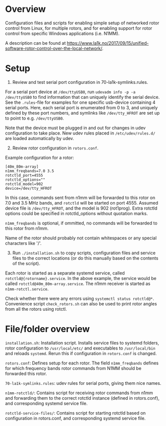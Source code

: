 Overview
========

Configuration files and scripts for enabling simple setup of networked rotor
control from Linux, for multiple rotors, and for enabling support for rotor
control from specific Windows applications (i.e. N1MM).

A description can be found at https://www.la1k.no/2017/09/15/unified-software-rotor-control-over-the-local-network/.

Setup
=====

1. Review and test serial port configuration in 70-la1k-symlinks.rules.

For a serial port device at `/dev/ttyUSB0`, run `udevadm info -p -a /dev/ttyUSB0`
to find information that can uniquely identify the serial device. See the
`.rules`-file for examples for one specific usb-device containing 4 serial ports.
Here, each serial port is enumerated from 0 to 3, and uniquely defined by these
port numbers, and symlinks like `/dev/tty_HFROT` are set up to point to e.g.
`/dev/ttyUSB0`.

Note that the device must be plugged in and out for changes in udev
configuration to take place. New udev rules placed in `/etc/udev/rules.d/` are
loaded automatically by udev.

2. Review rotor configuration in `rotors.conf`.

Example configuration for a rotor:

```
[40m_80m-array]
n1mm_freqbands=7.0 3.5
rotctld_port=4555
rotctld_options=""
rotctld_model=902
device=/dev/tty_HFROT
```

In this case, commands sent from n1mm will be forwarded to this rotor on 7.0
and 3.5 MHz bands, and `rotctld` will be started on port 4555. Assumed device
file is `/dev/tty_HFROT`, and the model is 902 (rot1prog).  Extra rotctld options
could be specified in rotctld_options without quotation marks.

`n1mm_freqbands` is optional, if ommitted, no commands will be forwarded to this rotor
from n1mm.

Name of the rotor should probably not contain whitespaces or any special
characters like '/'.

3. Run `./installation.sh` to copy scripts, configuration files and service files
to the correct locations (or do this manually based on the contents of the script).

Each rotor is started as a separate systemd service, called `rotctld@{rotorname}.service`.
In the above example, the service would be called `rotctld@40m_80m-array.service`.
The n1mm receiver is started as `n1mm-rotctl.service`.

Check whether there were any errors using `systemctl status rotctld@*`.
Convenience script `check_rotors.sh` can also be used to print rotor angles
from all the rotors using rotctl.

File/folder overview
====================

`installation.sh`: Installation script. Installs service files to systemd
folders, rotor configuration to `/usr/local/etc/` and executables to
`/usr/local/bin` and reloads `systemd`. Rerun this if configuration in `rotors.conf`
is changed.

`rotors.conf`: Defines setup for each rotor. The field `n1mm_freqbands` defines
for which frequency bands rotor commands from N1MM should be forwarded this
rotor.

`70-la1k-symlinks.rules`: udev rules for serial ports, giving them nice names.

`n1mm-rotctld/`: Contains script for receiving rotor commands from n1mm and
forwarding them to the correct rotctld instance (defined in rotors.conf), and
corresponding systemd service file.

`rotctld-service-files/`: Contains script for starting rotctld based on
configuration in rotors.conf, and corresponding systemd service file.
